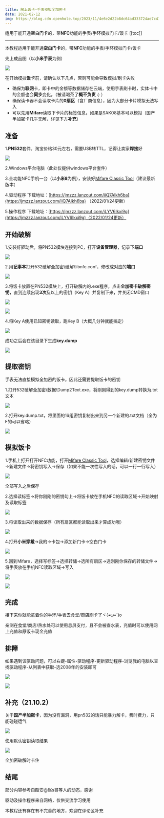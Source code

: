 ```yaml
---
title: 腕上饭卡—手表模拟全加密卡
date: 2021-02-12
img: https://blog.cdn.openhole.top/2023/11/4e6e2d22b8dc64ad333724ae7c413c7f.webp
---
```


适用于能开通**空白门卡**的，带**NFC**功能的手表/手环模拟门卡/饭卡
[[toc]]

---

本教程适用于能开通**空白门卡**的，带**NFC**功能的手表/手环模拟门卡/饭卡

先上成品图（以**小米手表**为例）

![](https://blog.cdn.openhole.top/2023/11/4e6e2d22b8dc64ad333724ae7c413c7f.webp)

在开始模拟**饭卡**前，请确认以下几点，否则可能会导致模拟/刷卡失败

*   确保为**联网**卡，即卡中的金额等数据储存在云端，使用手表刷卡时，实体卡中的金额也会**同步**变化。（被请喝茶了**概不负责** :) ）
*   确保读卡器不会读取卡片的**0扇区**（含厂商信息），因为大部分卡片模拟无法写入
*   可以先用**Mifare**读取下卡片的标签信息，如果是SAK08基本可以模拟（国产半加密卡几乎无解，详见下方**补充**）

## 准备

1.**PN532**套件，淘宝价格30元左右，需要USB转TTL，记得让卖家**焊接**好

![](https://blog.cdn.openhole.top/2023/11/05a4ce64ed6c26bfd188633c913ec4bc.webp)

2.Windows平台电脑（此处仅提供windows平台套件）

3.全功能NFC手机一台（以**小米8**为例），安装好[Mifare Classic Tool](https://www.icaria.de/mct/releases/)（建议最新版本）

4.驱动程序 下载地址：[https://jmzzz.lanzout.com/iiQ7Alkh6ba](https://jmzzz.lanzout.com/iiQ7Alkh6ba) （2022/01/24更新）

5.操作程序 下载地址：[https://jmzzz.lanzout.com/iLYV6lkxi9g](https://jmzzz.lanzout.com/iLYV6lkxi9g)（2022/01/24更新）

## 开始破解

1.安装好驱动后，将PN532模块连接到PC，打开**设备管理器**，记录下**端口**

![](https://blog.cdn.openhole.top/2023/11/989c94594a793c1fda19b1a7ffd18700.webp)

2.用**记事本**打开532破解全加密\\破解\\libnfc.conf，修改成对应的**端口**

![](https://blog.cdn.openhole.top/2023/11/96c7eb8fa6bbdd88bc94a5a1eb98e60d.webp)

3.将饭卡放置在PN532模块上，打开破解内的.exe程序，点击**全加密卡破解密钥**，直到连续出现**3次**及以上的密钥（Key A）并复制下来，并关闭CMD窗口

![](https://blog.cdn.openhole.top/2023/11/a07ca19d6995f456320c575587d2f9a1.webp)

![](https://blog.cdn.openhole.top/2023/11/b165ba29b3cbfd5b1e63a3b978023d36.webp)

4.将Key A使用已知密钥读取，跑Key B（大概几分钟就能搞定）

![](https://blog.cdn.openhole.top/2023/11/d459c6deb59aef32e1d58ea69e332167.webp)

成功之后会在该目录下生成**key.dump**

![](https://blog.cdn.openhole.top/2023/11/adee036bcff76041d7729487e41a054e.webp)

## 提取密钥

手表无法直接模拟全加密的饭卡，因此还需要提取饭卡的密钥

1.打开532破解全加密\\数据\\Dump2Text.exe，将刚刚得到的key.dump转换为.txt文本

![](https://blog.cdn.openhole.top/2023/11/0863d5238bfb0a2b0f844cc8f638ebf3.webp)

2.打开key.dump.txt，将里面的16组密钥复制出来到另一个新建的.txt文档（全为F的可以省略）

![](https://blog.cdn.openhole.top/2023/11/c0640564ea47db6ac2ed06fd01beb7f0.webp)

## 模拟饭卡

1.手机上打开打开NFC功能，打开[Mifare Classic Tool](https://www.icaria.de/mct/releases/)，选择编辑/新建密钥文件→新建文件→将密钥写入→保存（如果不能一次性写入的话，可以一行一行写入）

![](https://blog.cdn.openhole.top/2023/11/ff1b6a78e818a49aa3e867d99c614289.webp)

全部写入之后保存

2.选择读标签→将你刚刚的密钥勾上→将饭卡放在手机NFC的读取区域→开始映射及读取标签

![](https://blog.cdn.openhole.top/2023/11/c342fe60d035bd17c682875d4c4df4e5.webp)

3.将读取出来的数据保存（所有扇区都能读取出来才算成功哦）

![](https://blog.cdn.openhole.top/2023/11/d85bcdd3372406f05e06accb22551810.webp)

4.打开**小米穿戴**→我的→卡包→添加新门卡→空白门卡

![](https://blog.cdn.openhole.top/2023/11/b3ae09e12cfe2761867a9ba61e345432.webp)

5.回到Mifare，选择写标签→选择转储→选所有扇区→选刚刚你保存的转储文件→将手表放在手机NFC读取区域→写入

![](https://blog.cdn.openhole.top/2023/11/f26054a0df6965e512ae111b966691bc.webp)

![](https://blog.cdn.openhole.top/2023/11/7c5d37aec03a0d17dcd173f7168c7670.webp)

## 完成

接下来你就能拿着你的手环/手表去食堂/商店刷卡了ヾ(•ω•\`)o

亲测在食堂/商店/热水处可以使用息屏支付，且不会被查水表，充值时可以使用网上充值和原饭卡现金充值

## 排障

如果遇到该驱动问题，可以右键-属性-驱动程序-更新驱动程序-浏览我的电脑以查找驱动程序-从列表中获取-选2008年的安装即可

![](https://blog.cdn.openhole.top/2023/11/da2c4eaa77abf35152b3f16e2758c5d3.webp)

![](https://blog.cdn.openhole.top/2023/11/831060f3503afd7b2375c8cfe97300de.webp)

## 补充（21.10.2）

关于**国产半加密卡**，因为没有漏洞，用pn532的话只能暴力解卡，费时费力，只能碰碰运气

![](https://blog.cdn.openhole.top/2023/11/bcd588562353adaabc7bba59378e11e1.webp)

使用默认密钥读取结果

![](https://blog.cdn.openhole.top/2023/11/c3413886b68bc7472195d0d44ae8b0e6.webp)

全加密破解时卡住

## 结尾

部分内容参考自酷安@赵s哥等人的动态，感谢

驱动及操作程序来自网络，仅供交流学习使用

本教程还有存在有不完善的地方，欢迎在评论区补充